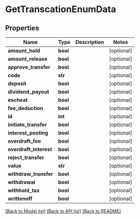# GetTranscationEnumData

## Properties
Name | Type | Description | Notes
------------ | ------------- | ------------- | -------------
**amount_hold** | **bool** |  | [optional] 
**amount_release** | **bool** |  | [optional] 
**approve_transfer** | **bool** |  | [optional] 
**code** | **str** |  | [optional] 
**deposit** | **bool** |  | [optional] 
**dividend_payout** | **bool** |  | [optional] 
**escheat** | **bool** |  | [optional] 
**fee_deduction** | **bool** |  | [optional] 
**id** | **int** |  | [optional] 
**initiate_transfer** | **bool** |  | [optional] 
**interest_posting** | **bool** |  | [optional] 
**overdraft_fee** | **bool** |  | [optional] 
**overdraft_interest** | **bool** |  | [optional] 
**reject_transfer** | **bool** |  | [optional] 
**value** | **str** |  | [optional] 
**withdraw_transfer** | **bool** |  | [optional] 
**withdrawal** | **bool** |  | [optional] 
**withhold_tax** | **bool** |  | [optional] 
**writtenoff** | **bool** |  | [optional] 

[[Back to Model list]](../README.md#documentation-for-models) [[Back to API list]](../README.md#documentation-for-api-endpoints) [[Back to README]](../README.md)

